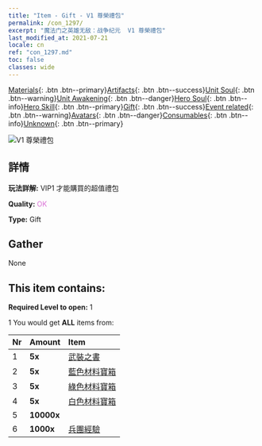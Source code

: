 ```yaml
---
title: "Item - Gift - V1 尊榮禮包"
permalink: /con_1297/
excerpt: "魔法门之英雄无敌：战争纪元  V1 尊榮禮包"
last_modified_at: 2021-07-21
locale: cn
ref: "con_1297.md"
toc: false
classes: wide
---
```

 [Materials](/ItemsCN/){: .btn .btn--primary}[Artifacts](/ItemsCN/Artifacts/){: .btn .btn--success}[Unit Soul](/ItemsCN/UnitSoul/){: .btn .btn--warning}[Unit Awakening](/ItemsCN/UnitAwakening/){: .btn .btn--danger}[Hero Soul](/ItemsCN/HeroSoul/){: .btn .btn--info}[Hero Skill](/ItemsCN/HeroSkill/){: .btn .btn--primary}[Gift](/ItemsCN/Gift/){: .btn .btn--success}[Event related](/ItemsCN/Events/){: .btn .btn--warning}[Avatars](/ItemsCN/Avatars/){: .btn .btn--danger}[Consumables](/ItemsCN/Consumables/){: .btn .btn--info}[Unknown](/ItemsCN/Unknown/){: .btn .btn--primary}

 ![V1 尊榮禮包](/images/t/i_905001.png)

## 詳情
 **玩法詳解:** VIP1 才能購買的超值禮包

 **Quality:** <span style="color: #DA70D6">OK</span>

 **Type:** Gift

## Gather

  None

## This item contains:

 **Required Level to open:** 1

 1 You would get **ALL** items  from:

  | Nr | Amount |     Item    |
  |:---|:-------|:------------|
  | 1 |  **5x** | [武裝之書](/cn/Items/mat_18/) |  | 
  | 2 |  **5x** | [藍色材料寶箱](/cn/Items/con_1256/) |  | 
  | 3 |  **5x** | [綠色材料寶箱](/cn/Items/con_1255/) |  | 
  | 4 |  **5x** | [白色材料寶箱](/cn/Items/con_1254/) |  | 
  | 5 |  **10000x** | <i class="fas fa-coins"/> |  | 
  | 6 |  **1000x** | [兵團經驗](/cn/Items/con_902/) |  | 
